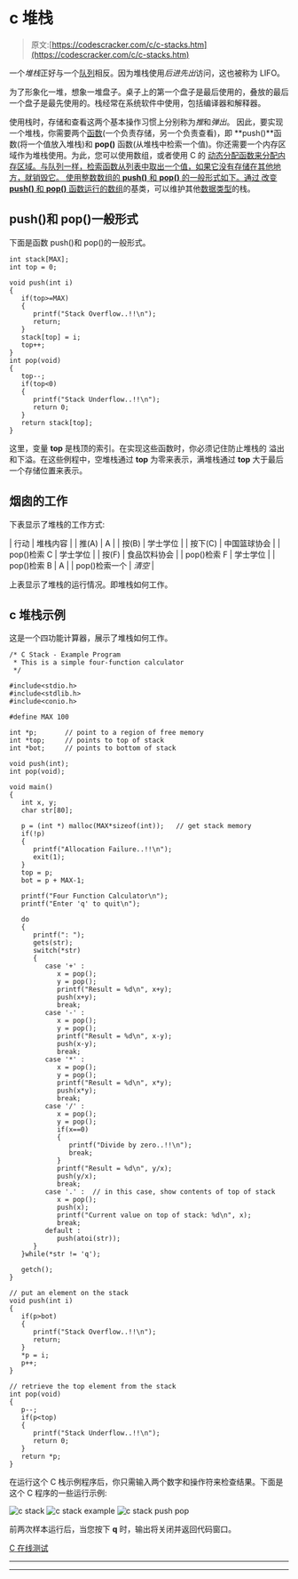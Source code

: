 # c 堆栈

> 原文:[https://codescracker.com/c/c-stacks.htm](https://codescracker.com/c/c-stacks.htm)

一个*堆栈*正好与一个[队列](/c/c-queues.htm)相反。因为堆栈使用*后进先出*访问，这也被称为 LIFO。

为了形象化一堆，想象一堆盘子。桌子上的第一个盘子是最后使用的，叠放的最后一个盘子是最先使用的。栈经常在系统软件中使用，包括编译器和解释器。

使用栈时，存储和查看这两个基本操作习惯上分别称为*推*和*弹出*。 因此，要实现一个堆栈，你需要两个[函数](/c/c-functions.htm)(一个负责存储，另一个负责查看)，即 **push()**函数(将一个值放入堆栈)和 **pop()** 函数(从堆栈中检索一个值)。你还需要一个内存区域作为堆栈使用。为此，您可以使用数组，或者使用 C 的 [动态分配函数来分配内存区域。与队列一样，检索函数从列表中取出一个值，如果它没有存储在其他地方，就销毁它。 使用整数数组的 **push()** 和 **pop()** 的一般形式如下。通过 改变 **push()** 和 **pop()** 函数运行的](/c/function/dynamic-allocation/c-dynamic-allocation-functions.htm)[数组](/c/c-arrays.htm)的基类，可以维护其他[数据类型](/c/c-data-types.htm)的栈。

## push()和 pop()一般形式

下面是函数 push()和 pop()的一般形式。

```
int stack[MAX];
int top = 0;

void push(int i)
{
   if(top>=MAX)
   {
      printf("Stack Overflow..!!\n");
      return;
   }
   stack[top] = i;
   top++;
}
int pop(void)
{
   top--;
   if(top<0)
   {
      printf("Stack Underflow..!!\n");
      return 0;
   }
   return stack[top];
}
```

这里，变量 **top** 是栈顶的索引。在实现这些函数时，你必须记住防止堆栈的 溢出和下溢。在这些例程中，空堆栈通过 **top** 为零来表示，满堆栈通过 **top** 大于最后一个存储位置来表示。

## 烟囱的工作

下表显示了堆栈的工作方式:

| 行动 | 堆栈内容 |
| 推(A) | A |
| 按(B) | 学士学位 |
| 按下(C) | 中国篮球协会 |
| pop()检索 C | 学士学位 |
| 按(F) | 食品饮料协会 |
| pop()检索 F | 学士学位 |
| pop()检索 B | A |
| pop()检索一个 | *清空* |

上表显示了堆栈的运行情况。即堆栈如何工作。

## c 堆栈示例

这是一个四功能计算器，展示了堆栈如何工作。

```
/* C Stack - Example Program
 * This is a simple four-function calculator
 */

#include<stdio.h>
#include<stdlib.h>
#include<conio.h>

#define MAX 100

int *p;       // point to a region of free memory
int *top;     // points to top of stack
int *bot;     // points to bottom of stack

void push(int);
int pop(void);

void main()
{
   int x, y;
   char str[80];

   p = (int *) malloc(MAX*sizeof(int));   // get stack memory
   if(!p)
   {
      printf("Allocation Failure..!!\n");
      exit(1);
   }
   top = p;
   bot = p + MAX-1;

   printf("Four Function Calculator\n");
   printf("Enter 'q' to quit\n");

   do
   {
      printf(": ");
      gets(str);
      switch(*str)
      {
         case '+' :
            x = pop();
            y = pop();
            printf("Result = %d\n", x+y);
            push(x+y);
            break;
         case '-' :
            x = pop();
            y = pop();
            printf("Result = %d\n", x-y);
            push(x-y);
            break;
         case '*' :
            x = pop();
            y = pop();
            printf("Result = %d\n", x*y);
            push(x*y);
            break;
         case '/' :
            x = pop();
            y = pop();
            if(x==0)
            {
               printf("Divide by zero..!!\n");
               break;
            }
            printf("Result = %d\n", y/x);
            push(y/x);
            break;
         case '.' :  // in this case, show contents of top of stack
            x = pop();
            push(x);
            printf("Current value on top of stack: %d\n", x);
            break;
         default :
            push(atoi(str));
      }
   }while(*str != 'q');

   getch();
}

// put an element on the stack
void push(int i)
{
   if(p>bot)
   {
      printf("Stack Overflow..!!\n");
      return;
   }
   *p = i;
   p++;
}

// retrieve the top element from the stack
int pop(void)
{
   p--;
   if(p<top)
   {
      printf("Stack Underflow..!!\n");
      return 0;
   }
   return *p;
}
```

在运行这个 C 栈示例程序后，你只需输入两个数字和操作符来检查结果。下面是这个 C 程序的一些运行示例:

![c stack](../Images/b5d16570c63245be0e424b0f9b51bbe9.png)
![c stack example](../Images/c0a9ce2069d70563f35a59c6c12721e1.png)
![c stack push pop](../Images/e6b6b788dab467664ec0a80f2d3678b1.png)

前两次样本运行后，当您按下 **q** 时，输出将关闭并返回代码窗口。

[C 在线测试](/exam/showtest.php?subid=2)

* * *

* * *